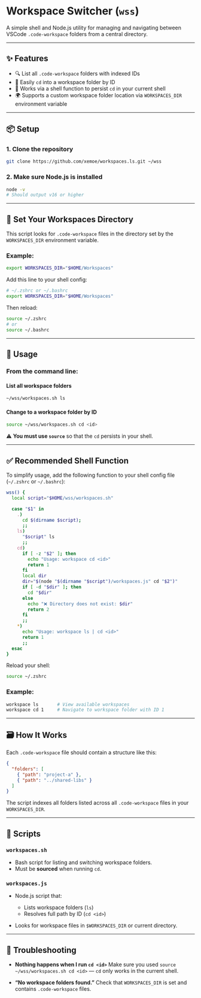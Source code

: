 # Workspace Switcher (`wss`)

A simple shell and Node.js utility for managing and navigating between VSCode `.code-workspace` folders from a central directory.

---

## ✨ Features

- 🔍 List all `.code-workspace` folders with indexed IDs
- 📁 Easily `cd` into a workspace folder by ID
- 🧠 Works via a shell function to persist `cd` in your current shell
- 🌍 Supports a custom workspace folder location via `WORKSPACES_DIR` environment variable

---

## 📦 Setup

### 1. Clone the repository

```sh
git clone https://github.com/xemoe/workspaces.ls.git ~/wss
````

### 2. Make sure Node.js is installed

```sh
node -v
# Should output v16 or higher
```

---

## 🔧 Set Your Workspaces Directory

This script looks for `.code-workspace` files in the directory set by the `WORKSPACES_DIR` environment variable.

### Example:

```sh
export WORKSPACES_DIR="$HOME/Workspaces"
```

Add this line to your shell config:

```sh
# ~/.zshrc or ~/.bashrc
export WORKSPACES_DIR="$HOME/Workspaces"
```

Then reload:

```sh
source ~/.zshrc
# or
source ~/.bashrc
```

---

## 🚀 Usage

### From the command line:

#### List all workspace folders

```sh
~/wss/workspaces.sh ls
```

#### Change to a workspace folder by ID

```sh
source ~/wss/workspaces.sh cd <id>
```

⚠️ **You must use `source`** so that the `cd` persists in your shell.

---

## ✅ Recommended Shell Function

To simplify usage, add the following function to your shell config file (`~/.zshrc` or `~/.bashrc`):

```sh
wss() {
  local script="$HOME/wss/workspaces.sh"

  case "$1" in
    .)
      cd $(dirname $script);
      ;;
    ls)
      "$script" ls
      ;;
    cd)
      if [ -z "$2" ]; then
        echo "Usage: workspace cd <id>"
        return 1
      fi
      local dir
      dir="$(node "$(dirname "$script")/workspaces.js" cd "$2")"
      if [ -d "$dir" ]; then
        cd "$dir"
      else
        echo "❌ Directory does not exist: $dir"
        return 2
      fi
      ;;
    *)
      echo "Usage: workspace ls | cd <id>"
      return 1
      ;;
  esac
}
```

Reload your shell:

```sh
source ~/.zshrc
```

### Example:

```sh
workspace ls       # View available workspaces
workspace cd 1     # Navigate to workspace folder with ID 1
```

---

## 🗃 How It Works

Each `.code-workspace` file should contain a structure like this:

```json
{
  "folders": [
    { "path": "project-a" },
    { "path": "../shared-libs" }
  ]
}
```

The script indexes all folders listed across all `.code-workspace` files in your `WORKSPACES_DIR`.

---

## 📄 Scripts

### `workspaces.sh`

* Bash script for listing and switching workspace folders.
* Must be **sourced** when running `cd`.

### `workspaces.js`

* Node.js script that:

  * Lists workspace folders (`ls`)
  * Resolves full path by ID (`cd <id>`)
* Looks for workspace files in `$WORKSPACES_DIR` or current directory.

---

## 🐛 Troubleshooting

* **Nothing happens when I run `cd <id>`**
  Make sure you used `source ~/wss/workspaces.sh cd <id>` — `cd` only works in the current shell.

* **“No workspace folders found.”**
  Check that `WORKSPACES_DIR` is set and contains `.code-workspace` files.

